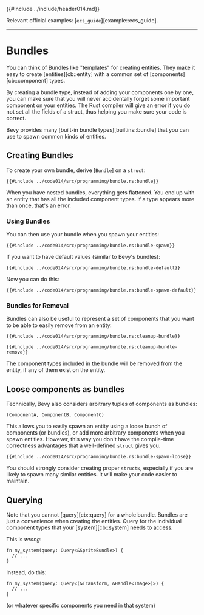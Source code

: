 {{#include ../include/header014.md}}

Relevant official examples:
[`ecs_guide`][example::ecs_guide].

---

# Bundles

You can think of Bundles like "templates" for creating entities.
They make it easy to create [entities][cb::entity] with a common set of
[components][cb::component] types.

By creating a bundle type, instead of adding your components one by one, you
can make sure that you will never accidentally forget some important component
on your entities. The Rust compiler will give an error if you do not set all
the fields of a struct, thus helping you make sure your code is correct.

Bevy provides many [built-in bundle types][builtins::bundle] that you can use
to spawn common kinds of entities.

## Creating Bundles

To create your own bundle, derive [`Bundle`] on a `struct`:

```rust,no_run,noplayground
{{#include ../code014/src/programming/bundle.rs:bundle}}
```

When you have nested bundles, everything gets flattened.
You end up with an entity that has all the included component
types. If a type appears more than once, that's an error.

### Using Bundles

You can then use your bundle when you spawn your entities:

```rust,no_run,noplayground
{{#include ../code014/src/programming/bundle.rs:bundle-spawn}}
```

If you want to have default values (similar to Bevy's bundles):

```rust,no_run,noplayground
{{#include ../code014/src/programming/bundle.rs:bundle-default}}
```

Now you can do this:

```rust,no_run,noplayground
{{#include ../code014/src/programming/bundle.rs:bundle-spawn-default}}
```

### Bundles for Removal

Bundles can also be useful to represent a set of components that you
want to be able to easily remove from an entity.

```rust,no_run,noplayground
{{#include ../code014/src/programming/bundle.rs:cleanup-bundle}}
```

```rust,no_run,noplayground
{{#include ../code014/src/programming/bundle.rs:cleanup-bundle-remove}}
```

The component types included in the bundle will be removed from the
entity, if any of them exist on the entity.

## Loose components as bundles

Technically, Bevy also considers arbitrary tuples of components as bundles:

```
(ComponentA, ComponentB, ComponentC)
```

This allows you to easily spawn an entity using a loose bunch of components (or
bundles), or add more arbitrary components when you spawn entities. However,
this way you don't have the compile-time correctness advantages that a
well-defined `struct` gives you.

```rust,no_run,noplayground
{{#include ../code014/src/programming/bundle.rs:bundle-spawn-loose}}
```

You should strongly consider creating proper `struct`s, especially if you are
likely to spawn many similar entities. It will make your code easier to maintain.

## Querying

Note that you cannot [query][cb::query] for a whole bundle. Bundles are just a
convenience when creating the entities. Query for the individual component types
that your [system][cb::system] needs to access.

This is *wrong*:

```rust,no_run,noplayground
fn my_system(query: Query<&SpriteBundle>) {
  // ...
}
```

Instead, do this:

```rust,no_run,noplayground
fn my_system(query: Query<(&Transform, &Handle<Image>)>) {
  // ...
}
```

(or whatever specific components you need in that system)

